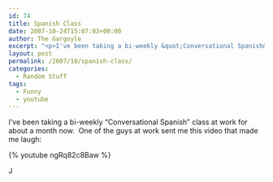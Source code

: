 ```yaml
---
id: 74
title: Spanish Class
date: 2007-10-24T15:07:03+00:00
author: The Gargoyle
excerpt: "<p>I've been taking a bi-weekly &quot;Conversational Spanish&quot; class at work for about a month now.  One of the guys at work sent me this video that made me laugh:</p><p>[video:http://www.youtube.com/watch?v=ngRq82c8Baw]</p><p>J</p>"
layout: post
permalink: /2007/10/spanish-class/
categories:
  - Random Stuff
tags:
  - Funny
  - youtube
---
```


I&#8217;ve been taking a bi-weekly &#8220;Conversational Spanish&#8221; class at work for about a month now.  One of the guys at work sent me this video that made me laugh:

{% youtube ngRq82c8Baw %}

J

